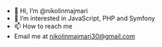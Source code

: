 - 👋 Hi, I’m @nikolinmajmari
- 👀 I’m interested in JavaScript, PHP and Symfony
- 📫 How to reach me 
-  Email me at nikolinmajmari30@gmail.com
